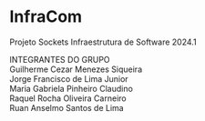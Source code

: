 # InfraCom

Projeto Sockets Infraestrutura de Software 2024.1

INTEGRANTES DO GRUPO <br>
Guilherme Cezar Menezes Siqueira <br>
Jorge Francisco de Lima Junior <br>
Maria Gabriela Pinheiro Claudino <br>
Raquel Rocha Oliveira Carneiro <br>
Ruan Anselmo Santos de Lima


